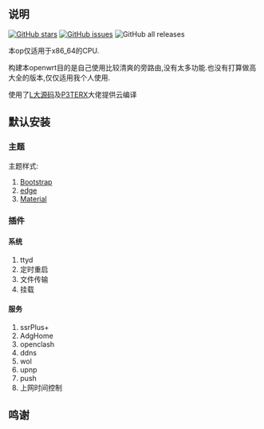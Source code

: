 ## 说明



[![GitHub stars](https://img.shields.io/github/stars/Qliangw/openwrt-x86_64-qw)](https://github.com/Qliangw/openwrt-x86_64-qw/stargazers)  [![GitHub issues](https://img.shields.io/github/issues/Qliangw/openwrt-x86_64-qw)](https://github.com/Qliangw/openwrt-x86_64-qw/issues)   ![GitHub all releases](https://img.shields.io/github/downloads/Qliangw/openwrt-x86_64-qw/total)

本op仅适用于x86_64的CPU.

构建本openwrt目的是自己使用比较清爽的旁路由,没有太多功能.也没有打算做高大全的版本,仅仅适用我个人使用.



使用了[L大源码](https://github.com/coolsnowwolf/lede)及[P3TERX](https://github.com/P3TERX/Actions-OpenWrt)大佬提供云编译

## 默认安装

### 主题


主题样式:

  1. [Bootstrap](https://github.com/Qliangw/openwrt-x86_64-qw/blob/main/pictures/Bootstrap.png)
  2. [edge](https://github.com/Qliangw/openwrt-x86_64-qw/blob/main/pictures/edge.png)
  3. [Material](https://github.com/Qliangw/openwrt-x86_64-qw/blob/main/pictures/Material.png)

### 插件

#### 系统

  1. ttyd
  2. 定时重启
  3. 文件传输
  4. 挂载


#### 服务

  1. ssrPlus+
  2. AdgHome
  3. openclash
  4. ddns
  5. wol
  6. upnp
  7. push
  8. 上网时间控制

## 鸣谢


